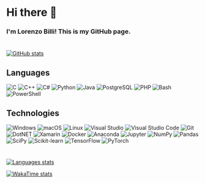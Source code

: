 # Hi there 👋

### I'm Lorenzo Billi! This is my GitHub page.
#

[![GitHub stats](https://github-readme-stats.vercel.app/api?username=lorenzobilli&custom_title=My%20Github%20stats&theme=dark&count_private=true&include_all_commits=true&show_icons=true)](https://github.com/anuraghazra/github-readme-stats)

## Languages

![C](https://img.shields.io/badge/-C-b01030?&logo=c)
![C++](https://img.shields.io/badge/-C++-1b6f1b?&logo=cplusplus)
![C#](https://img.shields.io/badge/-CSharp-005eba?&logo=csharp)
![Python](https://img.shields.io/badge/-Python-ccac00?&logo=python)
![Java](https://img.shields.io/badge/-Java-5f3d00?&logo=java)
![PostgreSQL](https://img.shields.io/badge/-PostgreSQL-781078?&logo=postgresql)
![PHP](https://img.shields.io/badge/-PHP-210f88?&logo=php)
![Bash](https://img.shields.io/badge/-Bash-60686c?&logo=gnubash)
![PowerShell](https://img.shields.io/badge/-PowerShell-00cccc?&logo=powershell)

## Technologies

![Windows](https://img.shields.io/badge/-Windows-054d79?&logo=microsoft)
![macOS](https://img.shields.io/badge/-macOS-006600?&logo=apple)
![Linux](https://img.shields.io/badge/-Linux-6f0000?&logo=linux)
![Visual Studio](https://img.shields.io/badge/-VisualStudio-6518ac?&logo=visualstudio)
![Visual Studio Code](https://img.shields.io/badge/-VisualStudioCode-005EBA?&logo=visualstudiocode)
![Git](https://img.shields.io/badge/-Git-596673?&logo=git)
![DotNET](https://img.shields.io/badge/-DotNET-0099CC?&logo=dotnet)
![Xamarin](https://img.shields.io/badge/-Xamarin-00CCCC?&logo=xamarin)
![Docker](https://img.shields.io/badge/-Docker-3C4143?&logo=docker)
![Anaconda](https://img.shields.io/badge/-Anaconda-33CC00?&logo=anaconda)
![Jupyter](https://img.shields.io/badge/-Jupyter-596673?&logo=jupyter)
![NumPy](https://img.shields.io/badge/-NumPy-CC0000?&logo=numpy)
![Pandas](https://img.shields.io/badge/-Pandas-CC8400?&logo=pandas)
![SciPy](https://img.shields.io/badge/-SciPy-256F46?&logo=scipy)
![Scikit-learn](https://img.shields.io/badge/-ScikitLearn-00006F?&logo=scikit-learn)
![TensorFlow](https://img.shields.io/badge/-TensorFlow-2C2F31?&logo=tensorflow)
![PyTorch](https://img.shields.io/badge/-PyTorch-000000?&logo=pytorch)

#

[![Languages stats](https://github-readme-stats.vercel.app/api/top-langs/?username=lorenzobilli&custom_title=Top%20langs%20used%20in%20my%20public%20repos&theme=dark&layout=compact)](https://github.com/anuraghazra/github-readme-stats)

[![WakaTime stats](https://github-readme-stats.vercel.app/api/wakatime?username=lorenzobilli&custom_title=WakaTime%20last%207%20days%20stats&theme=dark&range=last_7_days)](https://github.com/anuraghazra/github-readme-stats)
